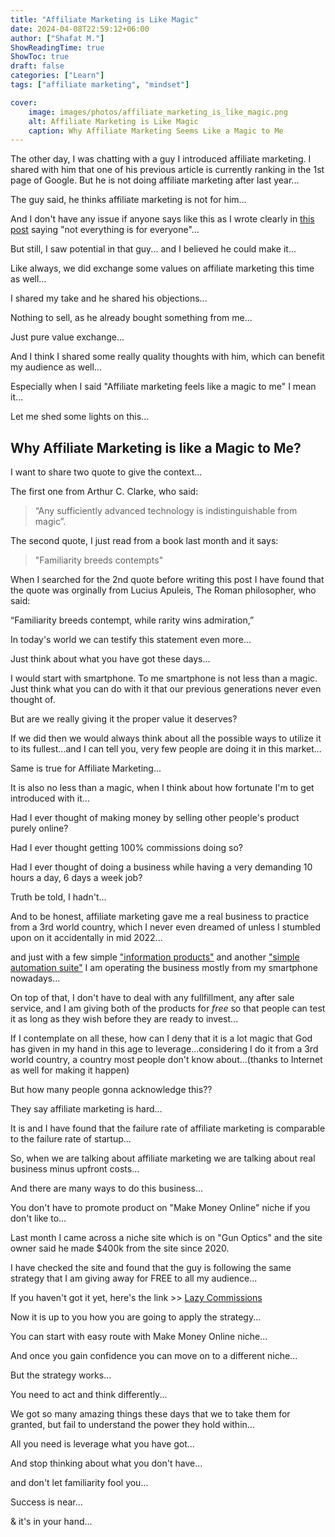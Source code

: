 ```yaml
---
title: "Affiliate Marketing is Like Magic"
date: 2024-04-08T22:59:12+06:00
author: ["Shafat M."]
ShowReadingTime: true
ShowToc: true
draft: false
categories: ["Learn"]
tags: ["affiliate marketing", "mindset"]

cover: 
    image: images/photos/affiliate_marketing_is_like_magic.png
    alt: Affiliate Marketing is Like Magic
    caption: Why Affiliate Marketing Seems Like a Magic to Me
---
```


The other day, I was chatting with a guy I introduced affiliate marketing. I shared with him that one of his previous article is currently ranking in the 1st page of Google. But he is not doing affiliate marketing after last year...

The guy said, he thinks affiliate marketing is not for him...

And I don't have any issue if anyone says like this as I wrote clearly in [this post](https://allthrusmartphone.xyz/blog/learn/who_is_online_marketing_for/) saying "not everything is for everyone"...

But still, I saw potential in that guy... and I believed he could make it...

Like always, we did exchange some values on affiliate marketing this time as well...

I shared my take and he shared his objections...

Nothing to sell, as he already bought something from me...

Just pure value exchange...

And I think I shared some really quality thoughts with him, which can benefit my audience as well...

Especially when I said "Affiliate marketing feels like a magic to me" I mean it...

Let me shed some lights on this...

## Why Affiliate Marketing is like a Magic to Me?
I want to share two quote to give the context...

The first one from Arthur C. Clarke, who said:
> “Any sufficiently advanced technology is indistinguishable from magic”.

The second quote, I just read from a book last month and it says:
> "Familiarity breeds contempts" 

When I searched for the 2nd quote before writing this post I have found that the quote was orginally from Lucius Apuleis, The Roman philosopher, who said:

“Familiarity breeds contempt, while rarity wins admiration,” 

In today's world we can testify this statement even more... 

Just think about what you have got these days...

I would start with smartphone. To me smartphone is not less than a magic. Just think what you can do with it that our previous generations never even thought of. 

But are we really giving it the proper value it deserves? 

If we did then we would always think about all the possible ways to utilize it to its fullest...and I can tell you, very few people are doing it in this market...

Same is true for Affiliate Marketing... 

It is also no less than a magic, when I think about how fortunate I'm to get introduced with it...

Had I ever thought of making money by selling other people's product purely online?

Had I ever thought getting 100% commissions doing so?

Had I ever thought of doing a business while having a very demanding 10 hours a day, 6 days a week job?

Truth be told, I hadn't...

And to be honest, affiliate marketing gave me a real business to practice from a 3rd world country, which I never even dreamed of unless I stumbled upon on it accidentally in mid 2022...

and just with a few simple ["information products"](https://100dfy.com/shafat) and another ["simple automation suite"](https://systeme.io/?sa=sa00300702375afbe96ffe9694363e368653803c48) I am operating the business mostly from my smartphone nowadays...

On top of that, I don't have to deal with any fullfillment, any after sale service, and I am giving both of the products for *free* so that people can test it as long as they wish before they are ready to invest...

If I contemplate on all these, how can I deny that it is a lot magic that God has given in my hand in this age to leverage...considering I do it from a 3rd world country, a country most people don't know about...(thanks to Internet as well for making it happen)

But how many people gonna acknowledge this??

They say affiliate marketing is hard...

It is and I have found that the failure rate of affiliate marketing is comparable to the failure rate of startup...

So, when we are talking about affiliate marketing we are talking about real business minus upfront costs...

And there are many ways to do this business...

You don't have to promote product on "Make Money Online" niche if you don't like to...

Last month I came across a niche site which is on "Gun Optics" and the site owner said he made $400k from the site since 2020. 

I have checked the site and found that the guy is following the same strategy that I am giving away for FREE to all my audience...

If you haven't got it yet, here's the link >> [Lazy Commissions](https://lazycommissions.com/shafat)

Now it is up to you how you are going to apply the strategy...

You can start with easy route with Make Money Online niche...

And once you gain confidence you can move on to a different niche...

But the strategy works...

You need to act and think differently...

We got so many amazing things these days that we to take them for granted, but fail to understand the power they hold within...

All you need is leverage what you have got...

And stop thinking about what you don't have...

and don't let familiarity fool you...

Success is near...

& it's in your hand...